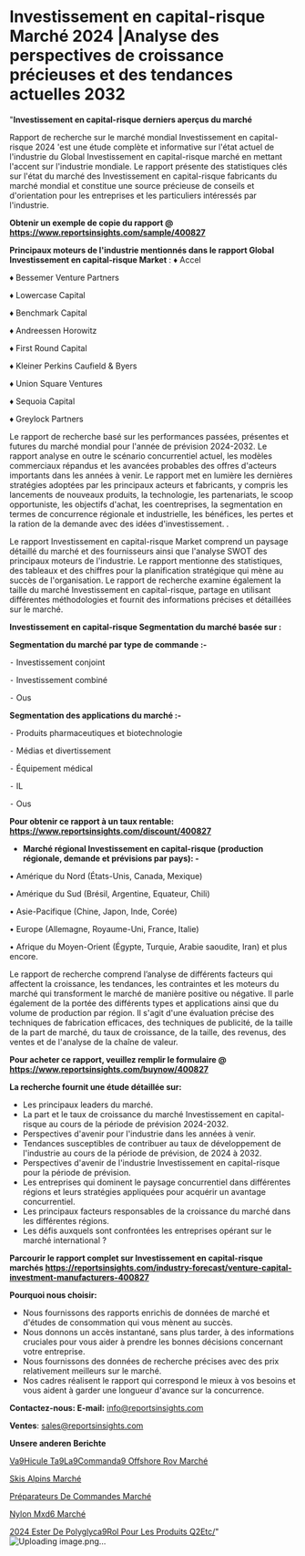 # Investissement en capital-risque Marché 2024 |Analyse des perspectives de croissance précieuses et des tendances actuelles 2032

"<strong>Investissement en capital-risque derniers aperçus du marché</strong>

Rapport de recherche sur le marché mondial Investissement en capital-risque 2024 'est une étude complète et informative sur l'état actuel de l'industrie du Global Investissement en capital-risque marché en mettant l'accent sur l'industrie mondiale. Le rapport présente des statistiques clés sur l'état du marché des Investissement en capital-risque fabricants du marché mondial et constitue une source précieuse de conseils et d'orientation pour les entreprises et les particuliers intéressés par l'industrie.

<strong>Obtenir un exemple de copie du rapport @ <a href=https://www.reportsinsights.com/sample/400827>https://www.reportsinsights.com/sample/400827</a></strong>

<strong>Principaux moteurs de l'industrie mentionnés dans le rapport Global Investissement en capital-risque Market</strong> :
♦ Accel

♦ Bessemer Venture Partners

♦ Lowercase Capital

♦ Benchmark Capital

♦ Andreessen Horowitz

♦ First Round Capital

♦ Kleiner Perkins Caufield & Byers

♦ Union Square Ventures

♦ Sequoia Capital

♦ Greylock Partners

Le rapport de recherche basé sur les performances passées, présentes et futures du marché mondial pour l'année de prévision 2024-2032. Le rapport analyse en outre le scénario concurrentiel actuel, les modèles commerciaux répandus et les avancées probables des offres d'acteurs importants dans les années à venir. Le rapport met en lumière les dernières stratégies adoptées par les principaux acteurs et fabricants, y compris les lancements de nouveaux produits, la technologie, les partenariats, le scoop opportuniste, les objectifs d'achat, les coentreprises, la segmentation en termes de concurrence régionale et industrielle, les bénéfices, les pertes et la ration de la demande avec des idées d'investissement. .

Le rapport Investissement en capital-risque Market comprend un paysage détaillé du marché et des fournisseurs ainsi que l'analyse SWOT des principaux moteurs de l'industrie. Le rapport mentionne des statistiques, des tableaux et des chiffres pour la planification stratégique qui mène au succès de l'organisation. Le rapport de recherche examine également la taille du marché Investissement en capital-risque, partage en utilisant différentes méthodologies et fournit des informations précises et détaillées sur le marché.

<strong>Investissement en capital-risque Segmentation du marché basée sur :</strong>

<strong>Segmentation du marché par type de commande :-</strong>

⁃ Investissement conjoint

⁃ Investissement combiné

⁃ Ous

<strong>Segmentation des applications du marché :-</strong>

⁃ Produits pharmaceutiques et biotechnologie

⁃ Médias et divertissement

⁃ Équipement médical

⁃ IL

⁃ Ous

<strong>Pour obtenir ce rapport à un taux rentable: <a href=https://www.reportsinsights.com/discount/400827>https://www.reportsinsights.com/discount/400827</a></strong>
<ul>
  <li><strong>Marché régional Investissement en capital-risque (production régionale, demande et prévisions par pays): -</strong></li>
</ul>
• Amérique du Nord (États-Unis, Canada, Mexique)

• Amérique du Sud (Brésil, Argentine, Equateur, Chili)

• Asie-Pacifique (Chine, Japon, Inde, Corée)

• Europe (Allemagne, Royaume-Uni, France, Italie)

• Afrique du Moyen-Orient (Égypte, Turquie, Arabie saoudite, Iran) et plus encore.

Le rapport de recherche comprend l’analyse de différents facteurs qui affectent la croissance, les tendances, les contraintes et les moteurs du marché qui transforment le marché de manière positive ou négative. Il parle également de la portée des différents types et applications ainsi que du volume de production par région. Il s'agit d'une évaluation précise des techniques de fabrication efficaces, des techniques de publicité, de la taille de la part de marché, du taux de croissance, de la taille, des revenus, des ventes et de l'analyse de la chaîne de valeur.

<strong>Pour acheter ce rapport, veuillez remplir le formulaire @   <a href=https://www.reportsinsights.com/buynow/400827>https://www.reportsinsights.com/buynow/400827</a></strong>

<strong>La recherche fournit une étude détaillée sur:</strong>
<ul>
  <li>Les principaux leaders du marché.</li>
  <li>La part et le taux de croissance du marché Investissement en capital-risque au cours de la période de prévision 2024-2032.</li>
  <li>Perspectives d'avenir pour l'industrie dans les années à venir.</li>
  <li>Tendances susceptibles de contribuer au taux de développement de l'industrie au cours de la période de prévision, de 2024 à 2032.</li>
  <li>Perspectives d'avenir de l'industrie Investissement en capital-risque pour la période de prévision.</li>
  <li>Les entreprises qui dominent le paysage concurrentiel dans différentes régions et leurs stratégies appliquées pour acquérir un avantage concurrentiel.</li>
  <li>Les principaux facteurs responsables de la croissance du marché dans les différentes régions.</li>
  <li>Les défis auxquels sont confrontées les entreprises opérant sur le marché international ?</li>
</ul>

<strong>Parcourir le rapport complet sur Investissement en capital-risque marchés <a href=https://reportsinsights.com/industry-forecast/venture-capital-investment-manufacturers-400827>https://reportsinsights.com/industry-forecast/venture-capital-investment-manufacturers-400827</a></strong>

<strong>Pourquoi nous choisir:</strong>
<ul>
  <li>Nous fournissons des rapports enrichis de données de marché et d'études de consommation qui vous mènent au succès.</li>
  <li>Nous donnons un accès instantané, sans plus tarder, à des informations cruciales pour vous aider à prendre les bonnes décisions concernant votre entreprise.</li>
  <li>Nous fournissons des données de recherche précises avec des prix relativement meilleurs sur le marché.</li>
  <li>Nos cadres réalisent le rapport qui correspond le mieux à vos besoins et vous aident à garder une longueur d'avance sur la concurrence.</li>
</ul>
<strong>Contactez-nous:
</strong><strong>E-mail:</strong> <a href=mailto:info@reportsinsights.com>info@reportsinsights.com</a>

<strong>Ventes</strong>: <a href=mailto:sales@reportsinsights.com>sales@reportsinsights.com</a>

<strong>Unsere anderen Berichte</strong>

<a href=https://www.linkedin.com/pulse/v%C3%A9hicule-t%C3%A9l%C3%A9command%C3%A9-offshore-rov-march%C3%A9-rapport-5t0tc/>Va9Hicule Ta9La9Commanda9 Offshore Rov Marché</a>

<a href=https://www.linkedin.com/pulse/skis-alpins-march%C3%A9-2024-part-et-croissance-twdoc/>Skis Alpins Marché</a>

<a href=https://www.linkedin.com/pulse/préparateurs-de-commandes-marché-analyse-des-xofhc/>Préparateurs De Commandes Marché</a>

<a href=https://www.linkedin.com/pulse/nylon-mxd6-march%C3%A9-tendance-et-pr%C3%A9visions-2ktsf/>Nylon Mxd6 Marché</a>

<a href=https://www.linkedin.com/pulse/2024-ester-de-polyglyc%C3%A9rol-pour-les-produits-q2etc/>2024 Ester De Polyglyca9Rol Pour Les Produits Q2Etc/</a>"
![Uploading image.png…]()
